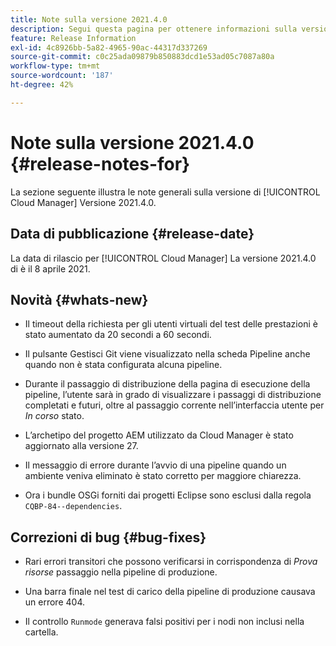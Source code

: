 ```yaml
---
title: Note sulla versione 2021.4.0
description: Segui questa pagina per ottenere informazioni sulla versione 2021.4.0 di Cloud Manager
feature: Release Information
exl-id: 4c8926bb-5a82-4965-90ac-44317d337269
source-git-commit: c0c25ada09879b850883dcd1e53ad05c7087a80a
workflow-type: tm+mt
source-wordcount: '187'
ht-degree: 42%

---
```


# Note sulla versione 2021.4.0 {#release-notes-for}

La sezione seguente illustra le note generali sulla versione di [!UICONTROL Cloud Manager] Versione 2021.4.0.

## Data di pubblicazione {#release-date}

La data di rilascio per [!UICONTROL Cloud Manager] La versione 2021.4.0 di è il 8 aprile 2021.

## Novità {#whats-new}

* Il timeout della richiesta per gli utenti virtuali del test delle prestazioni è stato aumentato da 20 secondi a 60 secondi.

* Il pulsante Gestisci Git viene visualizzato nella scheda Pipeline anche quando non è stata configurata alcuna pipeline.

* Durante il passaggio di distribuzione della pagina di esecuzione della pipeline, l’utente sarà in grado di visualizzare i passaggi di distribuzione completati e futuri, oltre al passaggio corrente nell’interfaccia utente per *In corso* stato.

* L’archetipo del progetto AEM utilizzato da Cloud Manager è stato aggiornato alla versione 27.

* Il messaggio di errore durante l’avvio di una pipeline quando un ambiente veniva eliminato è stato corretto per maggiore chiarezza.

* Ora i bundle OSGi forniti dai progetti Eclipse sono esclusi dalla regola `CQBP-84--dependencies`.

## Correzioni di bug {#bug-fixes}

* Rari errori transitori che possono verificarsi in corrispondenza di *Prova risorse* passaggio nella pipeline di produzione.

* Una barra finale nel test di carico della pipeline di produzione causava un errore 404.

* Il controllo `Runmode` generava falsi positivi per i nodi non inclusi nella cartella.
